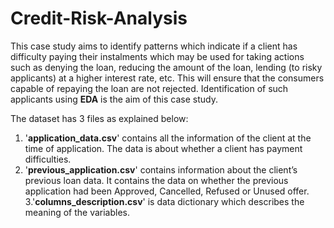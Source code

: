 # Credit-Risk-Analysis

This case study aims to identify patterns which indicate if a client has difficulty paying their instalments which may be used for taking actions such as denying the loan, reducing the amount of the loan, lending (to risky applicants) at a higher interest rate, etc. This will ensure that the consumers capable of repaying the loan are not rejected. Identification of such applicants using **EDA** is the aim of this case study.

The dataset has 3 files as explained below: 

1. '**application_data.csv**'  contains all the information of the client at the time of application. The data is about whether a client has payment difficulties. 
2. '**previous_application.csv**' contains information about the client’s previous loan data. It contains the data on whether the previous application had been Approved, Cancelled, Refused or Unused offer.
3.'**columns_description.csv**' is data dictionary which describes the meaning of the variables.
